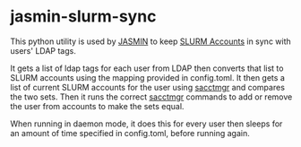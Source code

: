 # jasmin-slurm-sync
This python utility is used by [JASMIN](https://jasmin.ac.uk) to keep [SLURM Accounts](https://slurm.schedmd.com/sacctmgr.html#OPT_account) in sync with users' LDAP tags.

It gets a list of ldap tags for each user from LDAP then converts that list to SLURM accounts using the mapping provided in config.toml.
It then gets a list of current SLURM accounts for the user using [sacctmgr](https://slurm.schedmd.com/sacctmgr.html) and compares the two sets.
Then it runs the correct [sacctmgr](https://slurm.schedmd.com/sacctmgr.html) commands to add or remove the user from accounts to make the sets equal.

When running in daemon mode, it does this for every user then sleeps for an amount of time specified in config.toml, before running again.
